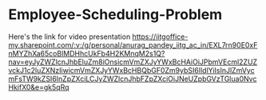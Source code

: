 # Employee-Scheduling-Problem
Here's the link for video presentation https://iitgoffice-my.sharepoint.com/:v:/g/personal/anurag_pandey_iitg_ac_in/EXL7rn90E0xFnMYZhXa65coBlMDHhcUkFb4H2KMnqM2s1Q?nav=eyJyZWZlcnJhbEluZm8iOnsicmVmZXJyYWxBcHAiOiJPbmVEcml2ZUZvckJ1c2luZXNzIiwicmVmZXJyYWxBcHBQbGF0Zm9ybSI6IldlYiIsInJlZmVycmFsTW9kZSI6InZpZXciLCJyZWZlcnJhbFZpZXciOiJNeUZpbGVzTGlua0NvcHkifX0&e=gk5qRq
